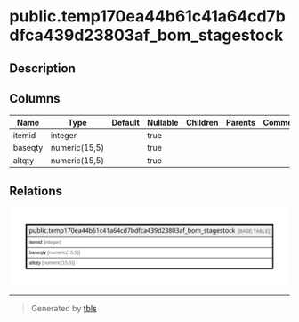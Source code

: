 # public.temp170ea44b61c41a64cd7bdfca439d23803af_bom_stagestock

## Description

## Columns

| Name | Type | Default | Nullable | Children | Parents | Comment |
| ---- | ---- | ------- | -------- | -------- | ------- | ------- |
| itemid | integer |  | true |  |  |  |
| baseqty | numeric(15,5) |  | true |  |  |  |
| altqty | numeric(15,5) |  | true |  |  |  |

## Relations

![er](public.temp170ea44b61c41a64cd7bdfca439d23803af_bom_stagestock.svg)

---

> Generated by [tbls](https://github.com/k1LoW/tbls)
